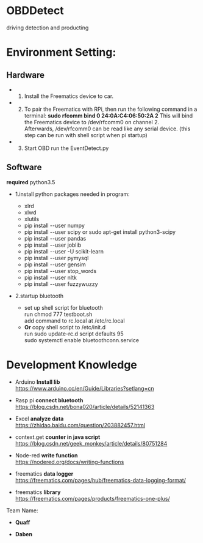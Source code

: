 # OBDDetect
driving detection and producting

# Environment Setting:
##  Hardware
* 1. Install the Freematics device to car.
* 2. To pair the Freematics with RPi, then run the following command in a terminal:
****sudo rfcomm bind 0 24:0A:C4:06:50:2A 2****
This will bind the Freematics device to /dev/rfcomm0 on channel 2.      
Afterwards, /dev/rfcomm0 can be read like any serial device.
(this step can be run with shell script when pi startup)  
* 3. Start OBD run the EventDetect.py

## Software
****required**** python3.5
* 1.install python packages needed in program:
  - xlrd
  - xlwd
  - xlutils
  - pip install --user numpy
  - pip install --user scipy or sudo apt-get install python3-scipy
  - pip install --user pandas
  - pip install --user joblib
  - pip install --user -U scikit-learn
  - pip install --user pymysql
  - pip install --user gensim
  - pip install --user stop_words
  - pip install --user nltk
  - pip install --user fuzzywuzzy
 
* 2.startup bluetooth
  - set up shell script for bluetooth    
    run chmod 777 testboot.sh  
    add command to rc.local at /etc/rc.local  
  - ****Or**** copy shell script to /etc/init.d  
	  run sudo update-rc.d script defaults 95  
	  sudo systemctl enable bluetoothconn.service  

# Development Knowledge
  - Arduino ****Install lib****   
    https://www.arduino.cc/en/Guide/Libraries?setlang=cn  
  
  - Rasp pi ****connect bluetooth****  
    https://blog.csdn.net/bona020/article/details/52141363  
  
  - Excel ****analyze data****    
    https://zhidao.baidu.com/question/203882457.html  
  
  - context.get ****counter in java script****    
    https://blog.csdn.net/geek_monkey/article/details/80751284

  - Node-red ****write function****    
    https://nodered.org/docs/writing-functions  
  
  - freematics ****data logger****  
    https://freematics.com/pages/hub/freematics-data-logging-format/  

  - freematics ****library****  
    https://freematics.com/pages/products/freematics-one-plus/  

Team Name:

* ****Quaff****

* ****Daben****
